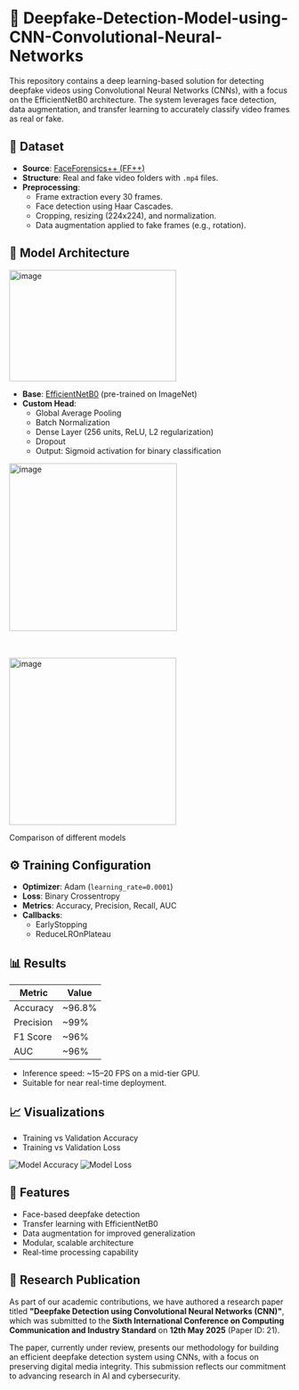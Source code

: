 # 🧠 Deepfake-Detection-Model-using-CNN-Convolutional-Neural-Networks

This repository contains a deep learning-based solution for detecting deepfake videos using Convolutional Neural Networks (CNNs), with a focus on the EfficientNetB0 architecture. The system leverages face detection, data augmentation, and transfer learning to accurately classify video frames as real or fake.

## 📁 Dataset

- **Source**: [FaceForensics++ (FF++)](https://github.com/ondyari/FaceForensics)
- **Structure**: Real and fake video folders with `.mp4` files.
- **Preprocessing**:
  - Frame extraction every 30 frames.
  - Face detection using Haar Cascades.
  - Cropping, resizing (224x224), and normalization.
  - Data augmentation applied to fake frames (e.g., rotation).

## 🧪 Model Architecture

<img width="300" height="200" alt="image" src="https://github.com/user-attachments/assets/19e46b49-61c7-4b38-b7ce-0ea5ad720a4d" />

- **Base**: [EfficientNetB0](https://arxiv.org/abs/1905.11946) (pre-trained on ImageNet)
- **Custom Head**:
  - Global Average Pooling
  - Batch Normalization
  - Dense Layer (256 units, ReLU, L2 regularization)
  - Dropout
  - Output: Sigmoid activation for binary classification

<img width="301" alt="image" src="https://github.com/user-attachments/assets/d965cbf0-3dad-4e0e-be00-f173de600f87" />

<br> <br>
<img width="300" alt="image" src="https://github.com/user-attachments/assets/6acbb27c-3dcb-46ff-ab7f-49847d26b5b6" />

Comparison of different models

## ⚙️ Training Configuration

- **Optimizer**: Adam (`learning_rate=0.0001`)
- **Loss**: Binary Crossentropy
- **Metrics**: Accuracy, Precision, Recall, AUC
- **Callbacks**:
  - EarlyStopping
  - ReduceLROnPlateau

## 📊 Results

| Metric     | Value     |
|------------|-----------|
| Accuracy   | ~96.8%    |
| Precision  | ~99%      |
| F1 Score   | ~96%      |
| AUC        | ~96%      |

- Inference speed: ~15–20 FPS on a mid-tier GPU.
- Suitable for near real-time deployment.

## 📈 Visualizations

- Training vs Validation Accuracy
- Training vs Validation Loss

![Model Accuracy](./images/accuracy_plot.png)
![Model Loss](./images/loss_plot.png)

## 🧠 Features

- Face-based deepfake detection
- Transfer learning with EfficientNetB0
- Data augmentation for improved generalization
- Modular, scalable architecture
- Real-time processing capability

## 📄 Research Publication

As part of our academic contributions, we have authored a research paper titled **"Deepfake Detection using Convolutional Neural Networks (CNN)"**, which was submitted to the **Sixth International Conference on Computing Communication and Industry Standard** on **12th May 2025** (Paper ID: 21). 

The paper, currently under review, presents our methodology for building an efficient deepfake detection system using CNNs, with a focus on preserving digital media integrity. This submission reflects our commitment to advancing research in AI and cybersecurity.

